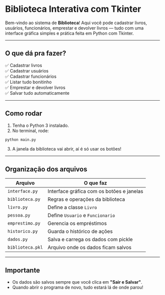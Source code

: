 # Biblioteca Interativa com Tkinter

Bem-vindo ao sistema de **Biblioteca**! 
Aqui você pode cadastrar livros, usuários, funcionários, emprestar e devolver livros — tudo com uma interface gráfica simples e prática feita em Python com Tkinter.

---

## O que dá pra fazer?

✅ Cadastrar livros  
✅ Cadastrar usuários  
✅ Cadastrar funcionários  
✅ Listar tudo bonitinho  
✅ Emprestar e devolver livros  
✅ Salvar tudo automaticamente 

---

## Como rodar

1. Tenha o Python 3 instalado.
2. No terminal, rode:

```bash
python main.py
```

3. A janela da biblioteca vai abrir, aí é só usar os botões!

---

## Organização dos arquivos

| Arquivo         | O que faz                                   |
|------------------|----------------------------------------------|
| `interface.py`   | Interface gráfica com os botões e janelas   |
| `biblioteca.py`  | Regras e operações da biblioteca            |
| `livro.py`       | Define a classe `Livro`                     |
| `pessoa.py`      | Define `Usuario` e `Funcionario`            |
| `emprestimo.py`  | Gerencia os empréstimos                    |
| `historico.py`   | Guarda o histórico de ações                 |
| `dados.py`       | Salva e carrega os dados com pickle         |
| `biblioteca.pkl` | Arquivo onde os dados ficam salvos          |

---

## Importante

- Os dados são salvos sempre que você clica em **"Sair e Salvar"**.
- Quando abrir o programa de novo, tudo estará lá de onde parou!
